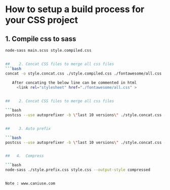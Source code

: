 # How to setup a build process for your CSS project


##    1. Compile css to sass
```bash
node-sass main.scss style.compiled.css


##    2. Concat CSS files to merge all css files
```bash
concat -o style.concat.css ./style.compiled.css ./fontawesome/all.css
      
   After concating the below line can be commented in html
     <link rel="stylesheet" href="./fontawesome/all.css" >


##    2. Concat CSS files to merge all css files

```bash
postcss --use autoprefixer -b \"last 10 versions\" ./style.concat.css -o ./style.prefix.css


##    3. Auto prefix

```bash
postcss --use autoprefixer -b \"last 10 versions\" ./style.concat.css -o ./style.prefix.css


##   4.  Compress

```bash
node-sass ./style.prefix.css style.css --output-style compressed


Note : www.caniuse.com